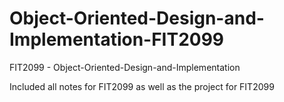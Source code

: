 # Object-Oriented-Design-and-Implementation-FIT2099
FIT2099 - Object-Oriented-Design-and-Implementation

Included all notes for FIT2099 as well as 
the project for FIT2099 
